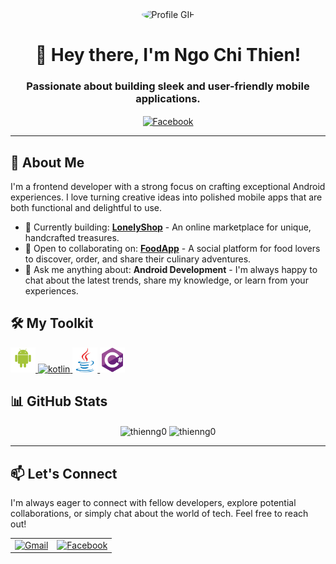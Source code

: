 <div align="center">
  <img src="https://images-cdn.exchange.art/qshqgr0cjqmr5phD1tK-3gnohYWmfcXwx6VWnk27o38?ext=fastly&optimize=medium" alt="Profile GIF" width="150" height="150" style="border-radius: 50%;">
</div>
<h1 align="center">👋 Hey there, I'm Ngo Chi Thien!</h1>
<h3 align="center">Passionate about building sleek and user-friendly mobile applications.</h3>

<p align="center"> 
  <a href="https://www.facebook.com/chithien221203/" target="blank">
    <img align="center" src="https://img.shields.io/badge/-Connect%20on%20Facebook-blue?style=flat-square&logo=facebook" alt="Facebook">
  </a>
</p>

---

## 🚀 About Me

I'm a frontend developer with a strong focus on crafting exceptional Android experiences. I love turning creative ideas into polished mobile apps that are both functional and delightful to use.

- 🔭  Currently building: **[LonelyShop](https://github.com/ThienNg0/lonelyShop)** - An online marketplace for unique, handcrafted treasures.
- 🤝  Open to collaborating on: **[FoodApp](https://github.com/ThienNg0/FoodApp)** - A social platform for food lovers to discover, order, and share their culinary adventures. 
- 💬  Ask me anything about: **Android Development** - I'm always happy to chat about the latest trends, share my knowledge, or learn from your experiences.

## 🛠️ My Toolkit

<p align="left"> 
  <a href="https://developer.android.com" target="_blank" rel="noreferrer"> 
    <img src="https://raw.githubusercontent.com/devicons/devicon/master/icons/android/android-original-wordmark.svg" alt="android" width="40" height="40"/> 
  </a> 
  <a href="https://kotlinlang.org" target="_blank" rel="noreferrer"> 
    <img src="https://www.vectorlogo.zone/logos/kotlinlang/kotlinlang-icon.svg" alt="kotlin" width="40" height="40"/> 
  </a> 
  <a href="https://www.java.com" target="_blank" rel="noreferrer"> 
    <img src="https://raw.githubusercontent.com/devicons/devicon/master/icons/java/java-original.svg" alt="java" width="40" height="40"/> 
  </a> 
  <a href="https://www.w3schools.com/cs/" target="_blank" rel="noreferrer"> 
    <img src="https://raw.githubusercontent.com/devicons/devicon/master/icons/csharp/csharp-original.svg" alt="csharp" width="40" height="40"/> 
  </a> 
</p>

## 📊 GitHub Stats

<p align="center">
  <img align="center" src="https://github-readme-stats.vercel.app/api?username=thienng0&show_icons=true&locale=en&theme=dark" alt="thienng0" />
  <img align="center" src="https://github-readme-stats.vercel.app/api/top-langs?username=thienng0&show_icons=true&locale=en&layout=compact&theme=dark" alt="thienng0" />
</p>

---

## 📫 Let's Connect

I'm always eager to connect with fellow developers, explore potential collaborations, or simply chat about the world of tech. Feel free to reach out!

<div align="center">
<table>
  <tr>
    <td>
      <a href="mailto:thienngo2003@gmail.com" target="_blank">
        <img src="https://upload.wikimedia.org/wikipedia/commons/4/4e/Gmail_Icon.png" alt="Gmail" width="40" height="40"/>
      </a>
    </td>
    <td>
      <a href="https://www.facebook.com/chithien221203/" target="_blank">
        <img src="https://upload.wikimedia.org/wikipedia/commons/5/51/Facebook_f_logo_%282019%29.svg" alt="Facebook" width="40" height="40"/>
      </a>
    </td>
  </tr>
</table>
</div>

